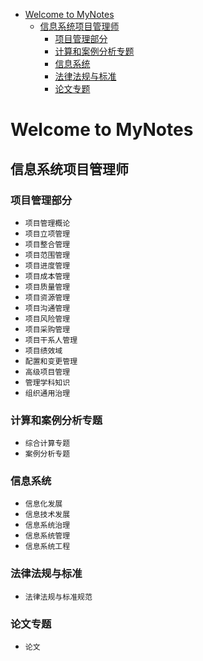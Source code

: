 - [Welcome to MyNotes](#welcome-to-mynotes)
  - [信息系统项目管理师](#信息系统项目管理师)
    - [项目管理部分](#项目管理部分)
    - [计算和案例分析专题](#计算和案例分析专题)
    - [信息系统](#信息系统)
    - [法律法规与标准](#法律法规与标准)
    - [论文专题](#论文专题)

# Welcome to MyNotes

## 信息系统项目管理师

### 项目管理部分
* `项目管理概论`
* `项目立项管理`
* `项目整合管理`
* `项目范围管理`
* `项目进度管理`
* `项目成本管理`
* `项目质量管理`
* `项目资源管理`
* `项目沟通管理`
* `项目风险管理`
* `项目采购管理`
* `项目干系人管理`
* `项目绩效域`
* `配置和变更管理`
* `高级项目管理`
* `管理学科知识`
* `组织通用治理`

### 计算和案例分析专题
* `综合计算专题`
* `案例分析专题`

### 信息系统
* `信息化发展`
* `信息技术发展`
* `信息系统治理`
* `信息系统管理`
* `信息系统工程`

### 法律法规与标准
* `法律法规与标准规范`

### 论文专题
* `论文`